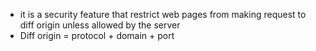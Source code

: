 - it is a security feature that restrict web pages from making request to diff origin unless allowed by the server
- Diff origin = protocol + domain + port
